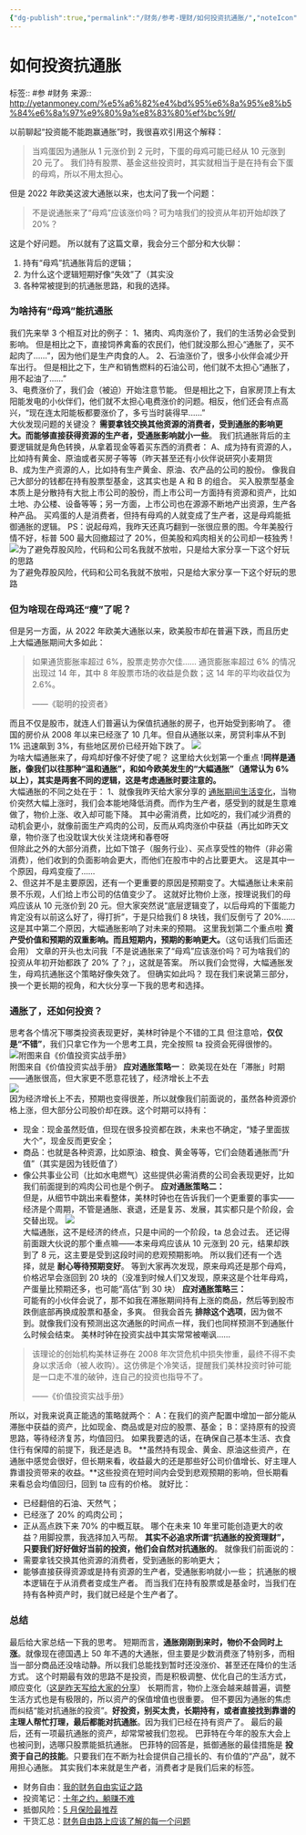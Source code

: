 ```yaml
---
{"dg-publish":true,"permalink":"/财务/参考-理财/如何投资抗通胀/","noteIcon":"1","created":"2023-03-24T12:02:11.540+08:00","updated":""}
---
```


# 如何投资抗通胀
标签:: #参 #财务
来源:: <http://yetanmoney.com/%e5%a6%82%e4%bd%95%e6%8a%95%e8%b5%84%e6%8a%97%e9%80%9a%e8%83%80%ef%bc%9f/>

以前聊起“投资能不能跑赢通胀”时，我很喜欢引用这个解释：

> 当鸡蛋因为通胀从 1 元涨价到 2 元时，下蛋的母鸡可能已经从 10 元涨到 20 元了。
> 我们持有股票、基金这些投资时，其实就相当于是在持有会下蛋的母鸡，所以不用太担心。

但是 2022 年欧美这波大通胀以来，也太问了我一个问题：
> 不是说通胀来了“母鸡”应该涨价吗？可为啥我们的投资从年初开始却跌了 20%？

这是个好问题。
所以就有了这篇文章，我会分三个部分和大伙聊：

1. 持有“母鸡”抗通胀背后的逻辑；
2. 为什么这个逻辑短期好像“失效”了（其实没
3. 各种常被提到的抗通胀思路，和我的选择。
### 为啥持有“母鸡”能抗通胀
我们先来举 3 个相互对比的例子：
1、猪肉、鸡肉涨价了，我们的生活势必会受到影响。
但是相比之下，直接饲养禽畜的农民们，他们就没那么担心“通胀了，买不起肉了……”，因为他们是生产肉食的人。
2、石油涨价了，很多小伙伴会减少开车出行。
但是相比之下，生产和销售燃料的石油公司，他们就不太担心“通胀了，用不起油了……”  
3、电费涨价了，我们会（被迫）开始注意节能。
但是相比之下，自家房顶上有太阳能发电的小伙伴们，他们就不太担心电费涨价的问题。相反，他们还会有点高兴，“现在连太阳能板都要涨价了，多亏当时装得早……”  
大伙发现问题的关键没？
**需要拿钱交换其他资源的消费者，受到通胀的影响更大。而能够直接获得资源的生产者，受通胀影响就小一些**。
我们抗通胀背后的主要逻辑就是角色转换，从拿着现金等着买东西的消费者：
A、成为持有资源的人，比如持有黄金、原油或者买房子等等（昨天甚至还有小伙伴说研究小麦期货  
B、成为生产资源的人，比如持有生产黄金、原油、农产品的公司的股份。
像我自己大部分的钱都在持有股票型基金，这其实也是 A 和 B 的组合。
买入股票型基金本质上是分散持有大批上市公司的股份，而上市公司一方面持有资源和资产，比如土地、办公楼、设备等等；另一方面，上市公司也在源源不断地产出资源，生产各种产品。
买鸡蛋的人是消费者，但持有母鸡的人就变成了生产者，这是母鸡能抵御通胀的逻辑。
PS：说起母鸡，我昨天还真巧翻到一张很应景的图。今年美股行情不好，标普 500 最大回撤超过了 20%，但美股和鸡肉相关的公司却一枝独秀 !  
![为了避免荐股风险，代码和公司名我就不放啦，只是给大家分享一下这个好玩的思路](https://i2.wp.com/yetanmoney.com/wp-content/uploads/2022/06/big.png?w=1160&ssl=1)  
为了避免荐股风险，代码和公司名我就不放啦，只是给大家分享一下这个好玩的思路
### 但为啥现在母鸡还“瘦”了呢？
但是另一方面，从 2022 年欧美大通胀以来，欧美股市却在普遍下跌，而且历史上大幅通胀期间大多如此：

> 如果通货膨胀率超过 6%，股票走势亦欠佳…… 通货膨胀率超过 6% 的情况出现过 14 年，其中 8 年股票市场的收益是负数；这 14 年的平均收益仅为 2.6%。
>
>
>——《聪明的投资者》

而且不仅是股市，就连人们普遍认为保值抗通胀的房子，也开始受到影响了。
德国的房价从 2008 年以来已经涨了 10 几年。但自从通胀以来，房贷利率从不到 1% 迅速飙到 3%，有些地区房价已经开始下跌了。
![](https://i1.wp.com/yetanmoney.com/wp-content/uploads/2022/06/CleanShot-2022-06-02-at-09.16.07@2x.png?w=1160&ssl=1)  
为啥大幅通胀来了，母鸡却好像不好使了呢？
这里给大伙划第一个重点 !**同样是通胀，像我们以往那种“温和通胀”，和如今欧美发生的“大幅通胀”（通常认为 6% 以上），其实是两套不同的逻辑，这是考虑通胀时要注意的。**  
大幅通胀的不同之处在于：
1、就像我昨天给大家分享的 [通胀期间生活变化](https://mp.weixin.qq.com/s/m5cA5viqvd5XqSkN71wmqA)，当物价突然大幅上涨时，我们会本能地降低消费。而作为生产者，感受到的就是生意难做了，物价上涨、收入却可能下降。
其中必需消费，比如吃的，我们减少消费的动机会更小，就像前面生产鸡肉的公司，反而从鸡肉涨价中获益（再比如昨天文章，物价涨了也没耽误大伙关注烧烤和春卷呀  
但除此之外的大部分消费，比如下馆子（服务行业）、买点享受性的物件（非必需消费），他们收到的负面影响会更大，而他们在股市中的占比要更大。
这是其中一个原因，母鸡变瘦了……  
2、但这并不是主要原因，还有一个更重要的原因是预期变了。大幅通胀让未来前景不乐观，人们给上市公司的估值变少了。
这就好比物价上涨，按理说我们的母鸡应该从 10 元涨价到 20 元。但大家突然说“底层逻辑变了，以后母鸡的下蛋能力肯定没有以前这么好了，得打折”，于是只给我们 8 块钱，我们反倒亏了 20%……  
这是其中第二个原因，大幅通胀影响了对未来的预期。
这里我划第二个重点啦 **资产受价值和预期的双重影响。而且短期内，预期的影响更大。**（这句话我们后面还会用）
文章的开头也太问我「不是说通胀来了“母鸡”应该涨价吗？可为啥我们的投资从年初开始都跌了 20% 了？」，这就是答案。
所以我们会觉得，大幅通胀发生，母鸡抗通胀这个策略好像失效了。
但确实如此吗？
现在我们来说第三部分，换一个更长期的视角，和大伙分享一下我的思考和选择。

### 通胀了，还如何投资？
思考各个情况下哪类投资表现更好，美林时钟是个不错的工具 但注意哈，**仅仅是“不错”**，我们只拿它作为一个思考工具，完全按照 ta 投资会死得很惨的。
![附图来自《价值投资实战手册》](https://i1.wp.com/yetanmoney.com/wp-content/uploads/2022/06/%E5%9B%BE%E7%89%87.png?w=1160&ssl=1)  
附图来自《价值投资实战手册》
**应对通胀策略一**：
欧美现在处在「滞胀」时期——通胀很高，但大家更不愿意花钱了，经济增长上不去  
![](https://i1.wp.com/yetanmoney.com/wp-content/uploads/2022/06/%E5%9B%BE%E7%89%87-1.png?w=1160&ssl=1)  
因为经济增长上不去，预期也变得很差，所以就像我们前面说的，虽然各种资源价格上涨，但大部分公司股价却在跌。这个时期可以持有：
- 现金：现金虽然贬值，但现在很多投资都在跌，未来也不确定，“矮子里面拔大个”，现金反而更安全；
- 商品：也就是各种资源，比如原油、粮食、黄金等等，它们会随着通胀而“升值”（其实是因为钱贬值了）
- 像公共事业公司（比如水电燃气）这些提供必需消费的公司会表现更好，比如我们前面提到的鸡肉公司也是个例子。
**应对通胀策略二：**  
但是，从细节中跳出来看整体，美林时钟也在告诉我们一个更重要的事实——经济是个周期，不管是通胀、衰退，还是复苏、发展，其实都只是个阶段，会交替出现。
![](https://i0.wp.com/yetanmoney.com/wp-content/uploads/2022/06/%E5%9B%BE%E7%89%87-2.png?w=1160&ssl=1)  
大幅通胀，这不是经济的终点，只是中间的一个阶段，ta 总会过去。
还记得前面跟大伙说的那个重点嘛——本来母鸡应该从 10 元涨到 20 元，结果却跌到了 8 元，这主要是受到这段时间的悲观预期影响。
所以我们还有一个选择，就是 **耐心等待预期变好**。
等到大家再次发现，原来母鸡还是那个母鸡，价格迟早会涨回到 20 块的（没准到时候人们又发现，原来这是个壮年母鸡，产蛋量比预期还多，也可能“高估”到 30 块）
**应对通胀策略三：**  
可能有的小伙伴会说了，那不如我在滞胀期间持有上涨的商品，然后等到股市跌倒底部再换成股票和基金，多爽。
但我会首先 **排除这个选项**，因为做不到。就像我们没有预测出这次通胀的时间点一样，我们也同样预测不到通胀什么时候会结束。
美林时钟在投资实战中其实常常被嘲讽……

> 该理论的创始机构美林证券在 2008 年次贷危机中损失惨重，最终不得不卖身以求活命（被人收购）。这仿佛是个冷笑话，提醒我们美林投资时钟可能是一口走不准的破钟，连自己的投资也指导不了。
>
>
>——《价值投资实战手册》

所以，对我来说真正能选的策略就两个：
A：在我们的资产配置中增加一部分能从滞胀中获益的资产，比如现金、商品或是对应的股票、基金；
B：坚持原有的投资思路，等待经济复苏，均值回归。
如果我要选的话，在确保自己基本生活、衣食住行有保障的前提下，我还是选 B。
**虽然持有现金、黄金、原油这些资产，在通胀中感觉会很好，但长期来看，收益最大的还是那些好公司价值增长、好主理人靠谱投资带来的收益。**这些投资在短时间内会受到悲观预期的影响，但长期看来看总会均值回归，回到 ta 应有的价格。
就好比：

- 已经翻倍的石油、天然气；
- 已经涨了 20% 的鸡肉公司；
- 正从高点跌下来 70% 的中概互联。
哪个在未来 10 年里可能创造更大的收益？用脚投票，我选择加入丐帮。
**其实不必追求所谓“抗通胀的投资理财”，只要我们好好做好当前的投资，他们会自然对抗通胀的**。
就像我们前面说的：
- 需要拿钱交换其他资源的消费者，受到通胀的影响更大；
- 能够直接获得资源或是持有资源的生产者，受通胀影响就小一些；
抗通胀的根本逻辑在于从消费者变成生产者。
而当我们在持有股票或是基金时，当我们在持有各种资产时，我们就已经是个生产者了。
### 总结
最后给大家总结一下我的思考。
短期而言，**通胀刚刚到来时，物价不会同时上涨**。就像现在德国遇上 50 年不遇的大通胀，但主要是少数消费涨了特别多，而相当一部分商品还没啥动静。所以我们总能找到暂时还没涨价、甚至还在降价的生活方式。
这个时期最有效的思路不是投资，而是积极调整、优化自己的生活方式，顺应变化（[这是昨天写给大家的分享](https://mp.weixin.qq.com/s/m5cA5viqvd5XqSkN71wmqA)）
长期而言，物价上涨会越来越普遍，调整生活方式也是有极限的，所以资产的保值增值也很重要。
但不要因为通胀的焦虑而纠结“能对抗通胀的投资”。**好投资，别买太贵，长期持有，或者直接找到靠谱的主理人帮忙打理，最后都能对抗通胀**。因为我们已经在持有资产了。
最后的最后，还有一项最抗通胀的资产，却常常被我们忽视。
巴菲特在今年的股东大会上也被问到，选哪只股票能抵抗通胀。
巴菲特的回答是，抵御通胀的最佳措施是 **投资于自己的技能**。只要我们在不断为社会提供自己擅长的、有价值的“产品”，就不用担心通胀。
其实我们本来就是生产者，消费者才是我们后来的标签。
- 财务自由：[我的财务自由实证之路](https://mp.weixin.qq.com/s?__biz=MzUzNjE3NzQ3Nw==&mid=2247490203&idx=1&sn=5fd642e1543efda4dd50ffbd710c1e99&chksm=fafb64b1cd8ceda7888c0ece222c27873027b2eee3b3df4f4fb50861fa97810cf812087b2307&scene=178&cur_album_id=1319255999014043648#rd)
- 投资笔记：[十年之约，躺赚不难](https://mp.weixin.qq.com/s?__biz=MzUzNjE3NzQ3Nw==&mid=2247490195&idx=1&sn=780a14510603bad6a4c96eafebb65c8f&chksm=fafb64b9cd8cedafa3c339c19b013598d83d0110b3add3a6e85df75c7eb3f4a6487a27383571#rd)
- 抵御风险：[5 月保险最推荐](https://mp.weixin.qq.com/s?__biz=MzUzNjE3NzQ3Nw==&mid=2247490340&idx=1&sn=d1ec295caea6a37028c1cdf81b35e9a6&chksm=fafb650ecd8cec1866cf3c77f9d81dd4b6fe8ca8bb4dcce18e512c1c14f139722c79eb87e661&token=1325088630&lang=zh_CN#rd)
- 干货汇总：[财务自由路上应该了解的每一个问题](http://mp.weixin.qq.com/s?__biz=MzUzNjE3NzQ3Nw==&mid=2247489926&idx=1&sn=eac357cebcbfd7250828cdda88d9f122&chksm=fafb67accd8ceebaa1e750f129714bb000be9720a990a70c6fba6fc52fd3712014a58d699d6e#rd "全都安排好了，财务自由路上我们需要了解的每一个问题 原创")  